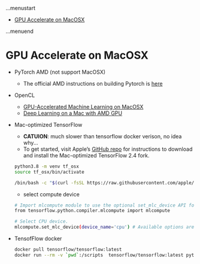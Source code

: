 ...menustart

- [GPU Accelerate on MacOSX](#f88f43a8872da34078eb729e5ff44e7c)

...menuend


<h2 id="f88f43a8872da34078eb729e5ff44e7c"></h2>


# GPU Accelerate on MacOSX

- PyTorch AMD (not support MacOSX)
    - The official AMD instructions on building Pytorch is [here](https://rocmdocs.amd.com/en/latest/Deep_learning/Deep-learning.html#pytorch)

- OpenCL 
    - [GPU-Accelerated Machine Learning on MacOSX](https://towardsdatascience.com/gpu-accelerated-machine-learning-on-macos-48d53ef1b545)
    - [Deep Learning on a Mac with AMD GPU](https://fabrice-daniel.medium.com/deep-learning-on-a-mac-with-amd-gpu-4be1f18944a)

- Mac-optimized TensorFlow
    - **CATUION**: much slower than  tensorflow docker verison, no idea why...
    - To get started, visit Apple’s [GitHub repo](https://blog.tensorflow.org/2020/11/accelerating-tensorflow-performance-on-mac.html) for instructions to download and install the Mac-optimized TensorFlow 2.4 fork.
    ```bash
    python3.8 -m venv tf_osx
    source tf_osx/bin/activate

    /bin/bash -c "$(curl -fsSL https://raw.githubusercontent.com/apple/tensorflow_macos/master/scripts/download_and_install.sh)"
    ```
    - select compute device
    ```bash
    # Import mlcompute module to use the optional set_mlc_device API for device selection with ML Compute.
    from tensorflow.python.compiler.mlcompute import mlcompute

    # Select CPU device.
    mlcompute.set_mlc_device(device_name='cpu') # Available options are 'cpu', 'gpu', and ‘any'.
    ```

- TensofFlow docker 
    ```bash
    docker pull tensorflow/tensorflow:latest
    docker run --rm -v `pwd`:/scripts  tensorflow/tensorflow:latest python /scripts/tf_test.py
    ```





